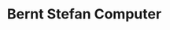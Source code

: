 ---
title: "Bernt Stefan Computer"
url: /sulzbach-rosenberg/bernt-stefan-computer/
shop: Computer
---